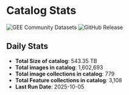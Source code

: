 # Catalog Stats

![GEE Community Datasets](https://img.shields.io/endpoint?url=https://gist.githubusercontent.com/samapriya/34bc0c1280d475d3a69e3b60a706226e/raw/community.json)
![GitHub Release](https://img.shields.io/github/v/release/samapriya/awesome-gee-community-datasets)

## Daily Stats

<!-- START_MARKER -->
* **Total Size of catalog**: 543.35 TB
* **Total images in catalog**: 1,602,693
* **Total image collections in catalog**: 779
* **Total Feature collections in catalog**: 3,108
* **Last Run Date**: 2025-10-05
<!-- END_MARKER -->

